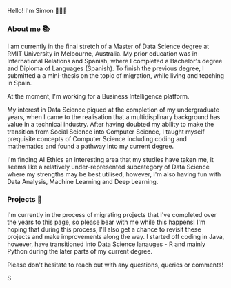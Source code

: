 Hello! I'm Simon 👨🏽‍💻

### About me 📚
I am currently in the final stretch of a Master of Data Science degree at RMIT University in Melbourne, Australia. My prior education was in International Relations and Spanish, where I completed a Bachelor's degree and Diploma of Languages (Spanish). To finish the previous degree, I submitted a a mini-thesis on the topic of migration, while living and teaching in Spain. 

At the moment, I'm working for a Business Intelligence platform. 

My interest in Data Science piqued at the completion of my undergraduate years, when I came to the realisation that a multidisplinary background has value in a technical industry. After having doubted my ability to make the transition from Social Science into Computer Science, I taught myself prequisite concepts of Computer Science including coding and mathematics and found a pathway into my current degree.

I'm finding AI Ethics an interesting area that my studies have taken me, it seems like a relatively under-represented subcategory of Data Science where my strengths may be best utilised, however, I'm also having fun with Data Analysis, Machine Learning and Deep Learning.

### Projects 🧰
I'm currently in the process of migrating projects that I've completed over the years to this page, so please bear with me while this happens! I'm hoping that during this process, I'll also get a chance to revisit these projects and make improvements along the way. I started off coding in Java, however, have transitioned into Data Science lanauges - R and mainly Python during the later parts of my current degree.

Please don't hesitate to reach out with any questions, queries or comments!

S
